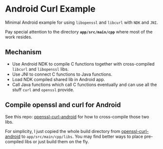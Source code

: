 # Android Curl Example

Minimal Android example for using `libopenssl` and `libcurl` with `NDK` and `JNI`.

Pay special attention to the directory **`app/src/main/cpp`** where most of the work resides.

## Mechanism

- Use Android NDK to compile C functions together with cross-compiled `libcurl` and `libopenssl` libs.
- Use JNI to connect C functions to Java functions.
- Load NDK compiled shared lib in Android app.
- Call Java functions which call C functions eventually and can use all the stuff `curl` and `openssl` provide.

## Compile openssl and curl for Android

See this repo: [openssl-curl-android](https://github.com/robertying/openssl-curl-android) for how to cross-compile those two libs.

For simplicity, I just copied the whole build directory from [openssl-curl-android](https://github.com/robertying/openssl-curl-android) to `app/src/main/cpp/libs`. You may find better ways to place pre-compiled libs or just build them on the fly.
